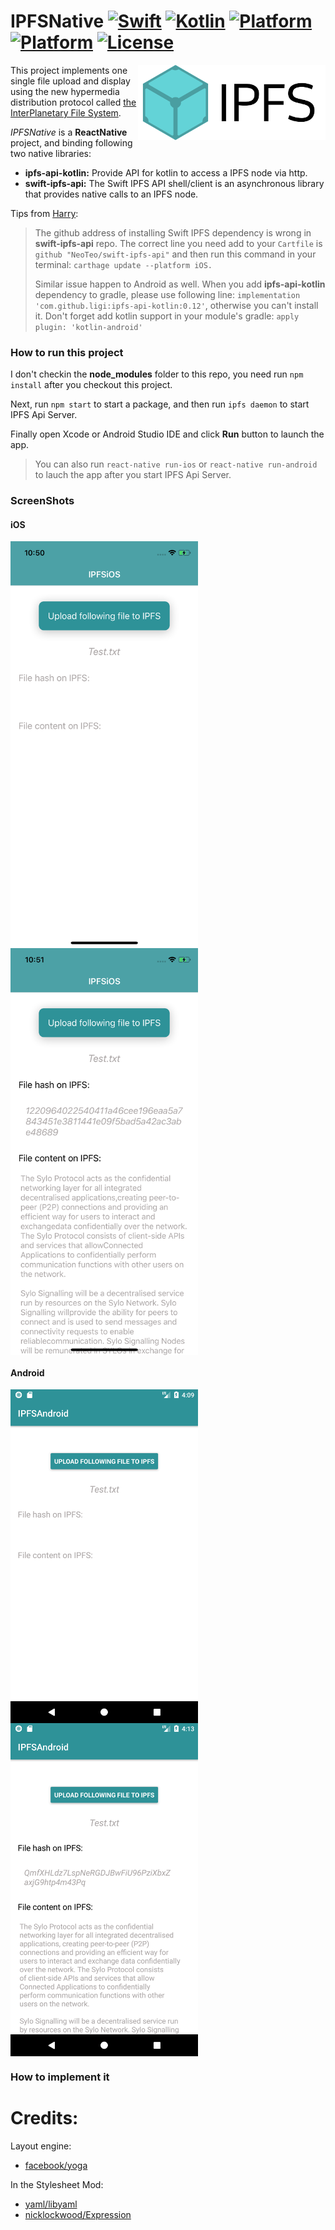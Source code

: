 # IPFSNative [![Swift](https://img.shields.io/badge/swift-4.1-orange.svg?style=flat)](#) [![Kotlin](https://img.shields.io/badge/kotlin-1.2.41-orange.svg?style=flat)](#) [![Platform](https://img.shields.io/badge/platform-iOS-lightgrey.svg?style=flat)](#) [![Platform](https://img.shields.io/badge/platform-android-lightgrey.svg?style=flat)](#) [![License](https://img.shields.io/badge/license-MIT-blue.svg?style=flat)](https://opensource.org/licenses/MIT)

<img src="Resources/logo.png" width=300 alt="Render" align=right />

This project implements one single file upload and display using the new hypermedia distribution protocol called [the InterPlanetary File System](https://github.com/ipfs/ipfs).

*IPFSNative* is a **ReactNative** project, and binding following two native libraries:  

* **ipfs-api-kotlin:** Provide API for kotlin to access a IPFS node via http.
* **swift-ipfs-api:** The Swift IPFS API shell/client is an asynchronous library that provides native calls to an IPFS node.

Tips from [Harry](https://harryyan.iceloof.com/):

>  The github address of installing Swift IPFS dependency is wrong in **swift-ipfs-api** repo. The correct line you need add to your `Cartfile` is `github "NeoTeo/swift-ipfs-api"` and then run this command in your terminal: `carthage update --platform iOS.`
> 
>
>  Similar issue happen to Android as well. When you add **ipfs-api-kotlin** dependency to gradle, please use following line: `implementation 'com.github.ligi:ipfs-api-kotlin:0.12'`, otherwise you can't install it. Don't forget add kotlin support in your module's gradle: `apply plugin: 'kotlin-android'`

### How to run this project

I don't checkin the **node_modules** folder to this repo, you need run `npm install` after you checkout this project.

Next, run `npm start` to start a package, and then run `ipfs daemon` to start IPFS Api Server.

Finally open Xcode or Android Studio IDE and click **Run** button to launch the app.

>  You can also run `react-native run-ios` or `react-native run-android` to lauch the app after you start IPFS Api Server.


### ScreenShots

#### iOS

<img src="Resources/IPFSiOS_before.png" width=300 alt="Render" align=center />
<img src="Resources/IPFSiOS_after.png" width=300 alt="Render" align=center />

<br />

#### Android

<img src="Resources/IPFSAndroid_before.png" width=300 alt="Render" align=center />
<img src="Resources/IPFSAndroid_after.png" width=300 alt="Render" align=center />

### How to implement it



# Credits:
Layout engine:

* [facebook/yoga](https://github.com/facebook/yoga)

In the Stylesheet Mod:

* [yaml/libyaml](https://github.com/yaml/libyaml)
* [nicklockwood/Expression](https://github.com/nicklockwood/Expression)
